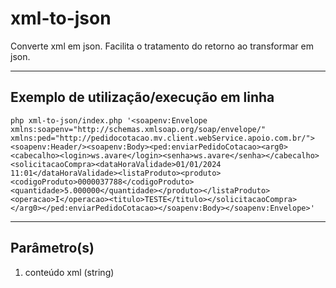 # xml-to-json
Converte xml em json. Facilita o tratamento do retorno ao transformar em json.

<hr>

## Exemplo de utilização/execução em linha
```
php xml-to-json/index.php '<soapenv:Envelope xmlns:soapenv="http://schemas.xmlsoap.org/soap/envelope/" xmlns:ped="http://pedidocotacao.mv.client.webService.apoio.com.br/"><soapenv:Header/><soapenv:Body><ped:enviarPedidoCotacao><arg0><cabecalho><login>ws.avare</login><senha>ws.avare</senha></cabecalho><solicitacaoCompra><dataHoraValidade>01/01/2024 11:01</dataHoraValidade><listaProduto><produto><codigoProduto>0000037788</codigoProduto><quantidade>5.000000</quantidade></produto></listaProduto><operacao>I</operacao><titulo>TESTE</titulo></solicitacaoCompra></arg0></ped:enviarPedidoCotacao></soapenv:Body></soapenv:Envelope>'
```

<hr>

## Parâmetro(s)
<ol>
  <li>conteúdo xml (string)</li>
</ol>

